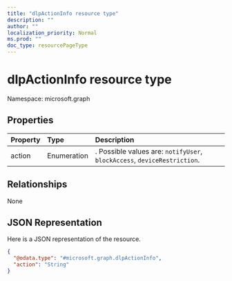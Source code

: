 ```yaml
---
title: "dlpActionInfo resource type"
description: ""
author: ""
localization_priority: Normal
ms.prod: ""
doc_type: resourcePageType
---
```


# dlpActionInfo resource type


Namespace: microsoft.graph



## Properties
|Property|Type|Description|
|:---|:---|:---|
|action|Enumeration|. Possible values are: `notifyUser`, `blockAccess`, `deviceRestriction`.|

## Relationships
None

## JSON Representation
Here is a JSON representation of the resource.
<!-- {
  "blockType": "resource",
  "@odata.type": "microsoft.graph.dlpActionInfo"
}
-->
``` json
{
  "@odata.type": "#microsoft.graph.dlpActionInfo",
  "action": "String"
}
```

